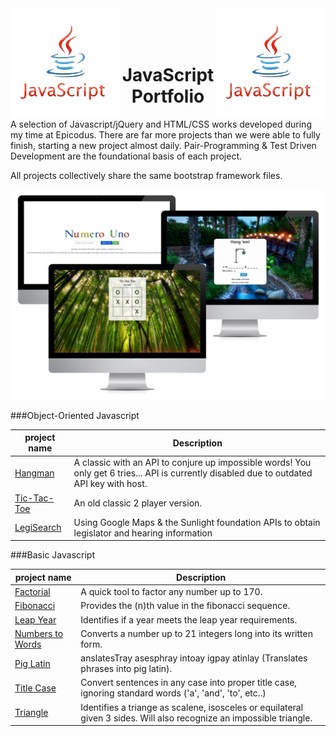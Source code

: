 <img align='left' src='https://github.com/Kowser/JavaScript_Portfolio/blob/master/js.png' width='175px'>
<img align='right' src='https://github.com/Kowser/JavaScript_Portfolio/blob/master/js.png' width='175px'>
<br>
<br>
<br>
<h1 align='center'>JavaScript Portfolio</h1>

A selection of Javascript/jQuery and HTML/CSS works developed during my time at Epicodus. There are far more projects than we were able to fully finish, starting a new project almost daily. Pair-Programming & Test Driven Development are the foundational basis of each project.

All projects collectively share the same bootstrap framework files.

![alt text](https://github.com/Kowser/Javascript_Portfolio/blob/master/screenshots.png "JavaScript screenshots")

###Object-Oriented Javascript

|project name  |Description|
|--------------|-----------|
|[Hangman](http://www.googledrive.com/host/0B--OefA61JUBVTE1T1B2Sk9jOGM/hangman)       |A classic with an API to conjure up impossible words! You only get 6 tries... API is currently disabled due to outdated API key with host.|
|[Tic-Tac-Toe](http://www.googledrive.com/host/0B--OefA61JUBVTE1T1B2Sk9jOGM/tic-tac-toe)   |An old classic 2 player version.|
|[LegiSearch](http://www.googledrive.com/host/0B--OefA61JUBVTE1T1B2Sk9jOGM/legisearch)    |Using Google Maps & the Sunlight foundation APIs to obtain legislator and hearing information|

###Basic Javascript

|project name  |Description|
|--------------|-----------|
|[Factorial](http://www.googledrive.com/host/0B--OefA61JUBVTE1T1B2Sk9jOGM/factorial/)     |A quick tool to factor any number up to 170.|
|[Fibonacci](http://www.googledrive.com/host/0B--OefA61JUBVTE1T1B2Sk9jOGM/fibonacci/)     |Provides the (n)th value in the fibonacci sequence.|
|[Leap Year](http://www.googledrive.com/host/0B--OefA61JUBVTE1T1B2Sk9jOGM/leap_year)     |Identifies if a year meets the leap year requirements.|
|[Numbers to Words](http://www.googledrive.com/host/0B--OefA61JUBVTE1T1B2Sk9jOGM/numbers)        |Converts a number up to 21 integers long into its written form.|
|[Pig Latin](http://www.googledrive.com/host/0B--OefA61JUBVTE1T1B2Sk9jOGM/pig_latin)     |anslatesTray asesphray intoay igpay atinlay (Translates phrases into pig latin).|
|[Title Case](http://www.googledrive.com/host/0B--OefA61JUBVTE1T1B2Sk9jOGM/title_case)    |Convert sentences in any case into proper title case, ignoring standard words ('a', 'and', 'to', etc..)|
|[Triangle](http://www.googledrive.com/host/0B--OefA61JUBVTE1T1B2Sk9jOGM/triangle)      |Identifies a triange as scalene, isosceles or equilateral given 3 sides. Will also recognize an impossible triangle.|

